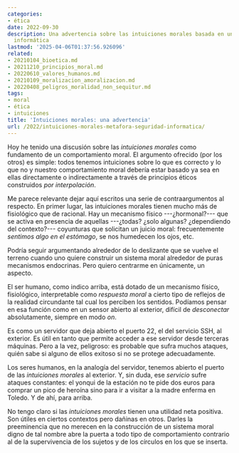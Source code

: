 ```yaml
---
categories:
- ética
date: 2022-09-30
description: Una advertencia sobre las intuiciones morales basada en una metáfora
  informática
lastmod: '2025-04-06T01:37:56.926096'
related:
- 20210104_bioetica.md
- 20211210_principios_moral.md
- 20220610_valores_humanos.md
- 20210109_moralizacion_amoralizacion.md
- 20220408_peligros_moralidad_non_sequitur.md
tags:
- moral
- ética
- intuiciones
title: 'Intuiciones morales: una advertencia'
url: /2022/intuiciones-morales-metafora-seguridad-informatica/
---
```


Hoy he tenido una discusión sobre las _intuiciones morales_ como fundamento de un comportamiento moral. El argumento ofrecido (por los otros) es simple: todos tenemos intuiciones sobre lo que es correcto y lo que no y nuestro comportamiento moral debería estar basado ya sea en ellas directamente o indirectamente a través de principios éticos construidos _por interpolación_.

Me parece relevante dejar aquí escritos una serie de contraargumentos al respecto. En primer lugar, las intuiciones morales tienen mucho más de fisiológico que de racional. Hay un mecanismo físico ---¿hormonal?--- que se activa en presencia de aquellas ---¿todas? ¿solo algunas? ¿dependiendo del contexto?--- coyunturas que solicitan un juicio moral: frecuentemente _sentimos algo en el estómago_, se nos humedecen los ojos, etc.

Podría seguir argumentando alrededor de lo deslizante que se vuelve el terreno cuando uno quiere construir un sistema moral alrededor de puras mecanismos endocrinas. Pero quiero centrarme en únicamente, un aspecto.

El ser humano, como indico arriba, está dotado de un mecanismo físico, fisiológico, interpretable como _respuesta moral_ a cierto tipo de reflejos de la realidad circundante tal cual los perciben los sentidos. Podíamos pensar en esa función como en un sensor abierto al exterior, difícil de _desconectar_ absolutamente, siempre en modo _on_.

Es como un servidor que deja abierto el puerto 22, el del servicio SSH, al exterior. Es útil en tanto que permite acceder a ese servidor desde terceras máquinas. Pero a la vez, peligroso: es probable que sufra muchos ataques, quién sabe si alguno de ellos exitoso si no se protege adecuadamente.

Los seres humanos, en la analogía del servidor, tenemos abierto el puerto de las _intuiciones morales_ al exterior. Y, sin duda, ese _servicio_ sufre ataques constantes: el yonqui de la estación no te pide dos euros para comprar un pico de heroína sino para ir a visitar a la madre enferma en Toledo. Y de ahí, para arriba.

No tengo claro si las _intuiciones morales_ tienen una utilidad neta positiva. Son útiles en ciertos contextos pero dañinas en otros. Darles la preeminencia que no merecen en la construcción de un sistema moral digno de tal nombre abre la puerta a todo tipo de comportamiento contrario al de la supervivencia de los sujetos y de los círculos en los que se inserta.